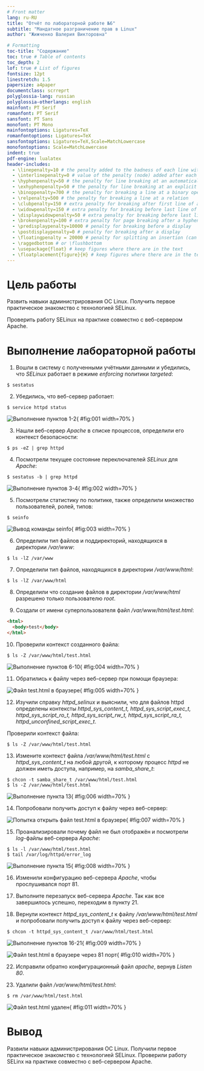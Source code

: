 ```yaml
---
# Front matter
lang: ru-RU
title: "Отчёт по лабораторной работе №6"
subtitle: "Мандатное разграничение прав в Linux"
author: "Жижченко Валерия Викторовна"

# Formatting
toc-title: "Содержание"
toc: true # Table of contents
toc_depth: 2
lof: true # List of figures
fontsize: 12pt
linestretch: 1.5
papersize: a4paper
documentclass: scrreprt
polyglossia-lang: russian
polyglossia-otherlangs: english
mainfont: PT Serif
romanfont: PT Serif
sansfont: PT Sans
monofont: PT Mono
mainfontoptions: Ligatures=TeX
romanfontoptions: Ligatures=TeX
sansfontoptions: Ligatures=TeX,Scale=MatchLowercase
monofontoptions: Scale=MatchLowercase
indent: true
pdf-engine: lualatex
header-includes:
  - \linepenalty=10 # the penalty added to the badness of each line within a paragraph (no associated penalty node) Increasing the value makes tex try to have fewer lines in the paragraph.
  - \interlinepenalty=0 # value of the penalty (node) added after each line of a paragraph.
  - \hyphenpenalty=50 # the penalty for line breaking at an automatically inserted hyphen
  - \exhyphenpenalty=50 # the penalty for line breaking at an explicit hyphen
  - \binoppenalty=700 # the penalty for breaking a line at a binary operator
  - \relpenalty=500 # the penalty for breaking a line at a relation
  - \clubpenalty=150 # extra penalty for breaking after first line of a paragraph
  - \widowpenalty=150 # extra penalty for breaking before last line of a paragraph
  - \displaywidowpenalty=50 # extra penalty for breaking before last line before a display math
  - \brokenpenalty=100 # extra penalty for page breaking after a hyphenated line
  - \predisplaypenalty=10000 # penalty for breaking before a display
  - \postdisplaypenalty=0 # penalty for breaking after a display
  - \floatingpenalty = 20000 # penalty for splitting an insertion (can only be split footnote in standard LaTeX)
  - \raggedbottom # or \flushbottom
  - \usepackage{float} # keep figures where there are in the text
  - \floatplacement{figure}{H} # keep figures where there are in the text
---
```


# Цель работы

Развить навыки администрирования ОС Linux. Получить первое практическое знакомство с технологией SELinux.

Проверить работу SELinux на практике совместно с веб-сервером Apache.

# Выполнение лабораторной работы

1. Вошли в систему с полученными учётными данными и убедились, что *SELinux* работает в режиме *enforcing* политики *targeted*:

```
$ sestatus
```

2. Убедились, что веб-сервер работает:

```
$ service httpd status
```

![Выполнение пунктов 1-2](../image/01.png){ #fig:001 width=70% }

3. Нашли веб-сервер *Apache* в списке процессов, определили его контекст безопасности:

```
$ ps -eZ | grep httpd
```

4. Посмотрели текущее состояние переключателей *SELinux* для *Apache*:

```
$ sestatus -b | grep httpd
```

![Выполнение пунктов 3-4](../image/02.png){ #fig:002 width=70% }

5. Посмотрели статистику по политике, также определили множество пользователей, ролей, типов:

```
$ seinfo
```

![Вывод команды *seinfo*](../image/03.png){ #fig:003 width=70% }

6. Определили тип файлов и поддиректорий, находящихся в директории */var/www*:

```
$ ls -lZ /var/www
```

7. Определили тип файлов, находящихся в директории */var/www/html*:

```
$ ls -lZ /var/www/html
```

8. Определили что создание файлов в директории */var/www/html* разрешено только пользователю *root*.

9. Создали от имени суперпользователя файл */var/www/html/test.html*:

```html
<html>
  <body>test</body>
</html>
```

10. Проверили контекст созданного файла:

```
$ ls -Z /var/www/html/test.html
```

![Выполнение пунктов 6-10](../image/04.png){ #fig:004 width=70% }

11. Обратились к файлу через веб-сервер при помощи браузера:

![Файл *test.html* в браузере](../image/05.png){ #fig:005 width=70% }

12. Изучили справку *httpd_selinux* и выяснили, что для файлов httpd определены контексты *httpd_sys_content_t, httpd_sys_script_exec_t, httpd_sys_script_ro_t, httpd_sys_script_rw_t, httpd_sys_script_ra_t, httpd_unconfined_script_exec_t*. 

Проверили контекст файла:

```
$ ls -Z /var/www/html/test.html
```

13. Измените контекст файла */var/www/html/test.html* с
*httpd_sys_content_t* на любой другой, к которому процесс *httpd* не
должен иметь доступа, например, на *samba_share_t*:

```
$ chcon -t samba_share_t /var/www/html/test.html
$ ls -Z /var/www/html/test.html
```

![Выполнение пункта 13](../image/06.png){ #fig:006 width=70% }

14. Попробовали получить доступ к файлу через веб-сервер:

![Попытка открыть файл *test.html* в браузере](../image/07.png){ #fig:007 width=70% }

15. Проанализировали почему файл не был отображён и посмотрели *log*-файлы веб-сервера *Apache*:

```
$ ls -l /var/www/html/test.html
$ tail /var/log/httpd/error_log
```

![Выполнение пункта 15](../image/08.png){ #fig:008 width=70% }

16. Изменили конфигурацию веб-сервера *Apache*, чтобы прослушивался порт 81.

17. Выполните перезапуск веб-сервера *Apache*. Так как все завершилось успешно, переходим в пункту 21.

21. Вернули контекст *httpd_sys_cоntent_t* к файлу */var/www/html/test.html* и попробовали получить доступ к файлу через веб-сервер:

```
$ chcon -t httpd_sys_content_t /var/www/html/test.html
```

![Выполнение пунктов 16-21](../image/09.png){ #fig:009 width=70% }

![Файл *test.html* в браузере через 81 порт](../image/05.png){ #fig:010 width=70% }

22. Исправили обратно конфигурационный файл *apache*, вернув *Listen 80*.

23. Удалили файл */var/www/html/test.html*:

```
$ rm /var/www/html/test.html
```
![Файл *test.html* удален](../image/10.png){ #fig:011 width=70% }

# Вывод

Развили навыки администрирования ОС Linux. Получили первое практическое знакомство с технологией SELinux.
Проверили работу SELinx на практике совместно с веб-сервером Apache.
